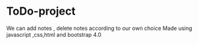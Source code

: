 # ToDo-project
We can add notes , delete notes according to our own choice
Made using javascript ,css,html and bootstrap 4.0

